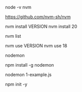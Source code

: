 node -v
nvm

https://github.com/nvm-sh/nvm

nvm install VERSION
nvm install 20

nvm list

nvm use VERSION
nvm use 18

nodemon

npm install -g nodemon

nodemon 1-example.js

npm init -y
